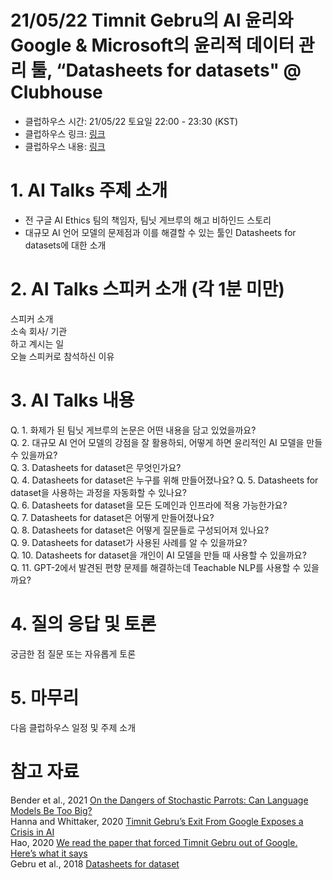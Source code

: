 # 21/05/22 Timnit Gebru의 AI 윤리와 Google & Microsoft의 윤리적 데이터 관리 툴, “Datasheets for datasets" @ Clubhouse  
* 클럽하우스 시간: 21/05/22 토요일 22:00 - 23:30 (KST)   
* 클럽하우스 링크: [링크](https://www.joinclubhouse.com/event/xVLLWjj3)   
* 클럽하우스 내용: [링크](https://medium.com/ai-networkkr/google-microsoft-%EC%9D%98-%EC%9C%A4%EB%A6%AC%EC%A0%81-ai-%EB%AA%A8%EB%8D%B8%EC%9D%84-%EB%A7%8C%EB%93%A4%EA%B8%B0-%EC%9C%84%ED%95%9C-%EB%8D%B0%EC%9D%B4%ED%84%B0-%EA%B4%80%EB%A6%AC-%ED%88%B4-datasheets-for-datasets-28554bf9185b)  

# 1. AI Talks 주제 소개
* 전 구글 AI Ethics 팀의 책임자, 팀닛 게브루의 해고 비하인드 스토리 
* 대규모 AI 언어 모델의 문제점과 이를 해결할 수 있는 툴인 Datasheets for datasets에 대한 소개

# 2. AI Talks 스피커 소개 (각 1분 미만)
스피커 소개  
소속 회사/ 기관  
하고 계시는 일  
오늘 스피커로 참석하신 이유  

# 3. AI Talks 내용  
Q. 1. 화제가 된 팀닛 게브루의 논문은 어떤 내용을 담고 있었을까요?  
Q. 2. 대규모 AI 언어 모델의 강점을 잘 활용하되, 어떻게 하면 윤리적인 AI 모델을 만들 수 있을까요?  
Q. 3. Datasheets for dataset은 무엇인가요?  
Q. 4. Datasheets for dataset은 누구를 위해 만들어졌나요?
Q. 5. Datasheets for dataset을 사용하는 과정을 자동화할 수 있나요?    
Q. 6. Datasheets for dataset을 모든 도메인과 인프라에 적용 가능한가요?    
Q. 7. Datasheets for dataset은 어떻게 만들어졌나요?  
Q. 8. Datasheets for dataset은 어떻게 질문들로 구성되어져 있나요?  
Q. 9. Datasheets for dataset가 사용된 사례를 알 수 있을까요?  
Q. 10. Datasheets for dataset을 개인이 AI 모델을 만들 때 사용할 수 있을까요?  
Q. 11. GPT-2에서 발견된 편향 문제를 해결하는데 Teachable NLP를 사용할 수 있을까요?


# 4. 질의 응답 및 토론
궁금한 점 질문 또는 자유롭게 토론

# 5. 마무리
다음 클럽하우스 일정 및 주제 소개

# 참고 자료
Bender et al., 2021 [On the Dangers of Stochastic Parrots: Can Language Models Be Too Big?](https://dl.acm.org/doi/10.1145/3442188.3445922)  
Hanna and Whittaker, 2020 [Timnit Gebru’s Exit From Google Exposes a Crisis in AI](https://www.wired.com/story/timnit-gebru-exit-google-exposes-crisis-in-ai/)  
Hao, 2020 [We read the paper that forced Timnit Gebru out of Google. Here’s what it says](https://www.technologyreview.com/2020/12/04/1013294/google-ai-ethics-research-paper-forced-out-timnit-gebru/)  
Gebru et al., 2018 [Datasheets for dataset](https://www.microsoft.com/en-us/research/project/datasheets-for-datasets/)  
